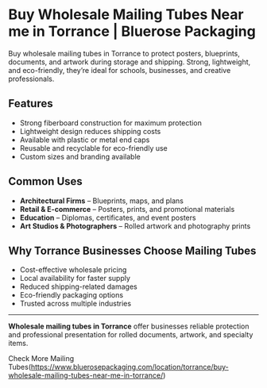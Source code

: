 # Buy Wholesale Mailing Tubes Near me in Torrance | Bluerose Packaging

Buy wholesale mailing tubes in Torrance to protect posters, blueprints, documents, and artwork during storage and shipping. Strong, lightweight, and eco-friendly, they’re ideal for schools, businesses, and creative professionals.

## Features
- Strong fiberboard construction for maximum protection  
- Lightweight design reduces shipping costs  
- Available with plastic or metal end caps  
- Reusable and recyclable for eco-friendly use  
- Custom sizes and branding available  

## Common Uses
- **Architectural Firms** – Blueprints, maps, and plans  
- **Retail & E-commerce** – Posters, prints, and promotional materials  
- **Education** – Diplomas, certificates, and event posters  
- **Art Studios & Photographers** – Rolled artwork and photography prints  

## Why Torrance Businesses Choose Mailing Tubes
- Cost-effective wholesale pricing  
- Local availability for faster supply  
- Reduced shipping-related damages  
- Eco-friendly packaging options  
- Trusted across multiple industries  

---
**Wholesale mailing tubes in Torrance** offer businesses reliable protection and professional presentation for rolled documents, artwork, and specialty items.  

Check More  Mailing Tubes(https://www.bluerosepackaging.com/location/torrance/buy-wholesale-mailing-tubes-near-me-in-torrance/)
